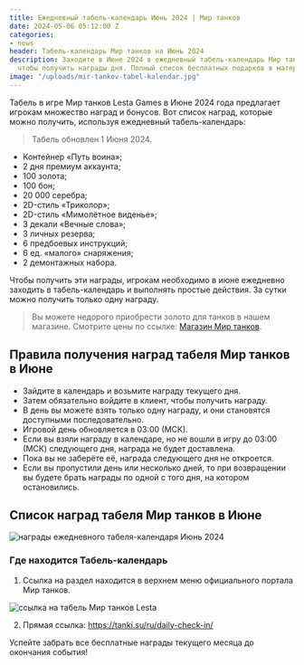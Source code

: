 ```yaml
---
title: Ежедневный табель-календарь Июнь 2024 | Мир танков
date: 2024-05-06 05:12:00 Z
categories:
- news
header: Табель-календарь Мир танков на Июнь 2024
description: Заходите в Июне 2024 в ежедневный табель-календарь Мир танков Lesta Games,
  чтобы получить награды дня. Полный список бесплатных подарков в материале.
image: "/uploads/mir-tankov-tabel-kalendar.jpg"
---
```


Табель в игре Мир танков Lesta Games в Июне 2024 года предлагает игрокам множество наград и бонусов. Вот список наград, которые можно получить, используя ежедневный табель-календарь:

> Табель обновлен 1 Июня 2024.

* Контейнер «Путь воина»;
* 2 дня премиум аккаунта;
* 100 золота;
* 100 бон;
* 20 000 серебра;
* 2D-стиль «Триколор»;
* 2D-стиль «Мимолётное виденье»;
* 3 декали «Вечные слова»;
* 3 личных резерва;
* 6 предбоевых инструкций;
* 6 ед. «малого» снаряжения;
* 2 демонтажных набора.

Чтобы получить эти награды, игрокам необходимо в июне ежедневно заходить в табель-календарь и выполнять простые действия. За сутки можно получить только одну награду.

> Вы можете недорого приобрести золото для танков в нашем магазине. Смотрите цены по ссылке: <a href="/shop#!digiseller/articles/126968">Магазин Мир танков</a>.

## Правила получения наград табеля Мир танков в Июне

* Зайдите в календарь и возьмите награду текущего дня. 
* Затем обязательно войдите в клиент, чтобы получить награду. 
* В день вы можете взять только одну награду, и они становятся доступными последовательно. 
* Игровой день обновляется в 03:00 (МСК). 
* Если вы взяли награду в календаре, но не вошли в игру до 03:00 (МСК) следующего дня, награда не будет доставлена. 
* Пока вы не заберёте её, награда следующего дня не откроется. 
* Если вы пропустили день или несколько дней, то при возвращении вы будете брать награды по одной с того дня, на котором остановились.

## Список наград табеля Мир танков в Июне

![награды ежедневного табеля-календаря Июнь 2024](https://ru-wotp.lesta.ru/dcont/fb/image/screenshot_2029.png)

### Где находится Табель-календарь

1. Ссылка на раздел находится в верхнем меню официального портала Мир танков.

![ссылка на табель Мир танков Lesta](https://ru-wotp.lesta.ru/dcont/fb/image/commonmenu1.jpg)

2. Прямая ссылка: https://tanki.su/ru/daily-check-in/

Успейте забрать все бесплатные награды текущего месяца до окончания события!
